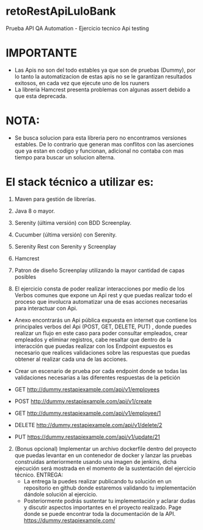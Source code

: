 # retoRestApiLuloBank
Prueba API QA Automation - Ejercicio tecnico Api testing
# IMPORTANTE
* Las Apis no son del todo estables ya que son de pruebas (Dummy), por lo tanto la automatizacion
  de estas apis no se le garantizan resultados exitosos, en cada vez que ejecute uno de los ruuners
* La libreria Hamcrest presenta problemas con algunas assert debido a que esta deprecada.
# NOTA:
* Se busca solucion para esta libreria pero no encontramos versiones estables. De lo contrario 
  que generan mas conflitos con las aserciones que ya estan en codigo y funcionan, adicional no contaba 
  con mas tiempo para buscar un solucion alterna.
# El stack técnico a utilizar es:
1. Maven para gestión de librerías.
2. Java 8 o mayor.
3. Serenity (última versión) con BDD Screenplay.
4. Cucumber (última versión) con Serenity.
5. Serenity Rest con Serenity y Screenplay
6. Hamcrest
7. Patron de diseño Screenplay utilizando la mayor cantidad de capas posibles

1. El ejercicio consta de poder realizar interacciones por medio de los Verbos comunes
   que expone un Api rest y que puedas realizar todo el proceso que involucra
   automatizar una de esas acciones necesarias para interactuar con Api.
   
* Anexo encontrarás un Api pública expuesta en internet que contiene los principales
   verbos del Api (POST, GET, DELETE, PUT) , donde puedes realizar un flujo en este
   caso para poder consultar empleados, crear empleados y eliminar registros, cabe
   resaltar que dentro de la interacción que puedas realizar con los Endpoint expuestos
   es necesario que realices validaciones sobre las respuestas que puedas obtener al
   realizar cada una de las acciones.

* Crear un escenario de prueba por cada endpoint donde se todas las validaciones
  necesarias a las diferentes respuestas de la petición

* GET
http://dummy.restapiexample.com/api/v1/employees
* POST
http://dummy.restapiexample.com/api/v1/create
* GET
http://dummy.restapiexample.com/api/v1/employee/1
* DELETE
http://dummy.restapiexample.com/api/v1/delete/2
* PUT
https://dummy.restapiexample.com/api/v1/update/21

2. (Bonus opcional) Implementar un archivo dockerfile dentro del proyecto que puedas
   levantar en un contenedor de docker y lanzar las pruebas construidas anteriormente
   usando una imagen de jenkins, dicha ejecución será mostrada en el momento de la
   sustentación del ejercicio técnico.
   ENTREGA:
   * La entrega la puedes realizar publicando tu solución en un repositorio en github
   donde estaremos validando tu implementación dándole solución al ejercicio.
   * Posteriormente podrás sustentar tu implementación y aclarar dudas y discutir
   aspectos importantes en el proyecto realizado.
   Page donde se puede encontrar toda la documentación de la API.
   https://dummy.restapiexample.com/